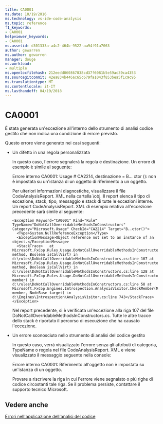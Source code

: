 ```yaml
---
title: CA0001
ms.date: 10/19/2016
ms.technology: vs-ide-code-analysis
ms.topic: reference
f1_keywords:
- CA0001
helpviewer_keywords:
- CA0001
ms.assetid: d301333a-a4c2-464b-9522-aa94f91a7063
author: gewarren
ms.author: gewarren
manager: douge
ms.workload:
- multiple
ms.openlocfilehash: 212eedd060867038cd37f6081b5e59ac39ca4353
ms.sourcegitcommit: 42ea834b446ac65c679fa1043f853bea5f1c9c95
ms.translationtype: MT
ms.contentlocale: it-IT
ms.lasthandoff: 04/19/2018
---
```

# <a name="ca0001"></a>CA0001
È stata generata un'eccezione all'interno dello strumento di analisi codice gestito che non indica una condizione di errore previsto.

 Questo errore viene generato nei casi seguenti:

-   Un difetto in una regola personalizzata

     In questo caso, l'errore segnalerà la regola e destinazione. Un errore di esempio è simile al seguente:

     Errore interno CA0001: Usage # CA2214, destinazione = B... ctor (): non è impostata su un'istanza di un oggetto di riferimento a un oggetto.

     Per ulteriori informazioni diagnostiche, visualizzare il file CodeAnalysisReport. XML nella cartella \obj. Il report elenca il tipo di eccezione, stack, tipo, messaggio e stack di tutte le eccezioni interne. Un report CodeAnalysisReport. XML di esempio relativo all'eccezione precedente sarà simile al seguente:

     ```
     <Exception Keyword="CA0001" Kind="Rule" TypeName="DoNotCallOverridableMethodsInConstructors" Category="Microsoft.Usage" CheckId="CA2214" Target="B..ctor()">
       <Type>System.NullReferenceException</Type>
       <ExceptionMessage>Object reference not set to an instance of an object.</ExceptionMessage>
       <StackTrace>   at Microsoft.FxCop.Rules.Usage.DoNotCallOverridableMethodsInConstructors.CheckCallees(Method method, Boolean isCallVirt) in d:\rules\DoNotCallOverridableMethodsInConstructors.cs:line 107 at Microsoft.FxCop.Rules.Usage.DoNotCallOverridableMethodsInConstructors.CheckCallees(Method method, Boolean isCallVirt) in d:\rules\DoNotCallOverridableMethodsInConstructors.cs:line 128 at Microsoft.FxCop.Rules.Usage.DoNotCallOverridableMethodsInConstructors.Check(Member member) in d:\rules\DoNotCallOverridableMethodsInConstructors.cs:line 58 at Microsoft.FxCop.Engines.Introspection.AnalysisVisitor.CheckMember(Member member, NodeBase target) in d:\Engines\Introspection\AnalysisVisitor.cs:line 743</StackTrace>
     </Exception>
     ```

     Nel report precedente, si è verificata un'eccezione alla riga 107 del file DoNotCallOverridableMethodsInConstructors.cs. Tutte le altre tracce dello stack è riportato il percorso di esecuzione che ha causato l'eccezione.

-   Un errore sconosciuto nello strumento di analisi del codice gestito

     In questo caso, verrà visualizzato l'errore senza gli attributi di categoria, TypeName o regola nel file CodeAnalysisReport. XML e viene visualizzato il messaggio seguente nella console:

     Errore interno CA0001: Riferimento all'oggetto non è impostata su un'istanza di un oggetto.

     Provare a riscrivere la riga in cui l'errore viene segnalato o più righe di codice circostanti tale riga. Se il problema persiste, contattare il supporto tecnico Microsoft.

## <a name="see-also"></a>Vedere anche
 [Errori nell'applicazione dell'analisi del codice](../code-quality/code-analysis-application-errors.md)
